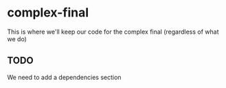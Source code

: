 # complex-final
This is where we'll keep our code for the complex final (regardless of what we do)

## TODO
We need to add a dependencies section
